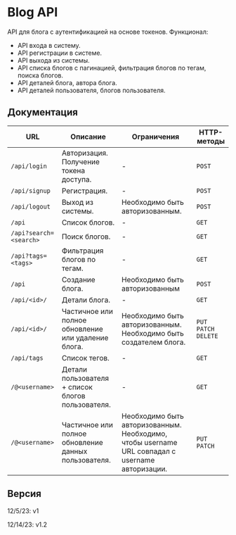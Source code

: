 # Blog API

API для блога с аутентификацией на основе токенов. Функционал:
* API входа в систему.
* API регистрации в системе.
* API выхода из системы. 
* API списка блогов с пагинацией, фильтрация блогов по тегам, поиска блогов.
* API деталей блога, автора блога.
* API деталей пользователя, блогов пользователя.

## Документация
URL | Описание | Ограничения | HTTP-методы
--- | --- | --- | ---
`/api/login` | Авторизация. Получение токена доступа. | - | `POST`
`/api/signup` | Регистрация. | - | `POST`
`/api/logout` | Выход из системы. | Необходимо быть авторизованным. | `POST`
`/api` | Список блогов. | - | `GET`
`/api?search=<search>` | Поиск блогов. | - | `GET`
`/api?tags=<tags>` | Фильтрация блогов по тегам. | - | `GET`
`/api` | Создание блога. | Необходимо быть авторизованным | `POST`
`/api/<id>/` | Детали блога. | - | `GET`
`/api/<id>/` | Частичное или полное обновление или удаление блога. | Необходимо быть авторизованным. Необходимо быть создателем блога. | `PUT` `PATCH` `DELETE`
`/api/tags` | Список тегов. | - | `GET`
`/@<username>` | Детали пользователя + список блогов пользователя. | - | `GET`
`/@<username>` | Частичное или полное обновление данных пользователя. | Необходимо быть авторизованным. Необходимо, чтобы username URL совпадал с username авторизации. | `PUT` `PATCH`

## Версия
12/5/23: v1

12/14/23: v1.2